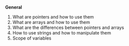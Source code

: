 **General**
 1. What are pointers and how to use them
 2. What are arrays and how to use them
 3. What are the differences between pointers and arrays
 4. How to use strings and how to manipulate them
 5. Scope of variables
